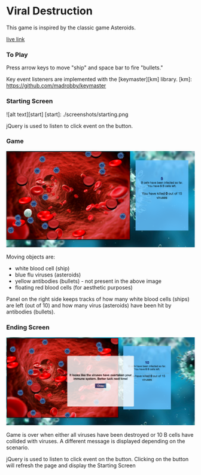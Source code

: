 # Viral Destruction
This game is inspired by the classic game Asteroids.

[live link][live]

[live]: http://lilianchen1.github.io/aA_jsGame_Viral_Destruction/index.html


### To Play

Press arrow keys to move "ship" and space bar to fire "bullets."

Key event listeners are implemented with the [keymaster][km] library.
[km]: https://github.com/madrobby/keymaster

### Starting Screen

![alt text][start]
[start]: ./screenshots/starting.png

jQuery is used to listen to click event on the button.


### Game

![alt text][canvas]

[canvas]: ./screenshots/gamescreen.png

Moving objects are:

* white blood cell (ship)
* blue flu viruses (asteroids)
* yellow antibodies (bullets) - not present in the above image
* floating red blood cells (for aesthetic purposes)

Panel on the right side keeps tracks of how many white blood cells (ships)
are left (out of 10) and how many virus (asteroids) have been hit by
antibodies (bullets).

### Ending Screen

![alt text][end]

[end]: ./screenshots/overscreen.png

Game is over when either all viruses have been destroyed or 10 B cells have collided
with viruses. A different message is displayed depending on the scenario.

jQuery is used to listen to click event on the button. Clicking on the button
will refresh the page and display the Starting Screen
